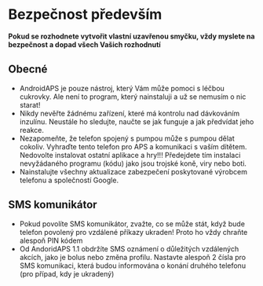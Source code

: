 # Bezpečnost především

**Pokud se rozhodnete vytvořit vlastní uzavřenou smyčku, vždy myslete na bezpečnost a dopad všech Vašich rozhodnutí**

## Obecné

* AndroidAPS je pouze nástroj, který Vám může pomoci s léčbou cukrovky. Ale není to program, který nainstaluji a už se nemusím o nic starat!
* Nikdy nevěřte žádnému zařízení, které má kontrolu nad dávkováním inzulínu. Neustále ho sledujte, naučte se jak funguje a jak předvídat jeho reakce.
* Nezapomeňte, že telefon spojený s pumpou může s pumpou dělat cokoliv. Vyhraďte tento telefon pro APS a komunikaci s vaším dítětem. Nedovolte instalovat ostatní aplikace a hry!!! Předejdete tím instalaci nevyžádaného programu (kódu) jako jsou trojské koně, viry nebo boti.
* Nainstalujte všechny aktualizace zabezpečení poskytované výrobcem telefonu a společností Google.

## SMS komunikátor

* Pokud povolíte SMS komunikátor, zvažte, co se může stát, když bude telefon povolený pro vzdálené příkazy ukraden! Proto ho vždy chraňte alespoň PIN kódem
* Od AndoridAPS 1.1 obdržíte SMS oznámení o důležitých vzdálených akcích, jako je bolus nebo změna profilu. Nastavte alespoň 2 čísla pro SMS komunikaci, která budou informována o konání druhého telefonu (pro případ, kdy je ukradený)